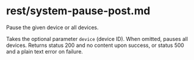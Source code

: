 # rest/system-pause-post.md

Pause the given device or all devices.

Takes the optional parameter `device` \(device ID\). When omitted, pauses all devices. Returns status 200 and no content upon success, or status 500 and a plain text error on failure.

